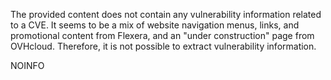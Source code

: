 The provided content does not contain any vulnerability information related to a CVE. It seems to be a mix of website navigation menus, links, and promotional content from Flexera, and an "under construction" page from OVHcloud. Therefore, it is not possible to extract vulnerability information.

NOINFO